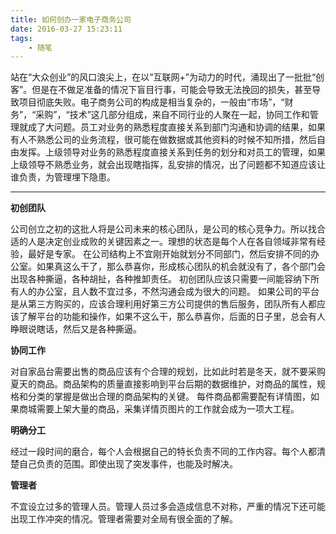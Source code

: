 ```yaml
---
title: 如何创办一家电子商务公司
date: 2016-03-27 15:23:11
tags:
	- 随笔
---
```

站在“大众创业”的风口浪尖上，在以“互联网+”为动力的时代，涌现出了一批批“创客”。但是在不做足准备的情况下盲目行事，可能会导致无法挽回的损失，甚至导致项目彻底失败。电子商务公司的构成是相当复杂的，一般由“市场”，“财务”，“采购”，“技术”这几部分组成，来自不同行业的人聚在一起，协同工作和管理就成了大问题。员工对业务的熟悉程度直接关系到部门沟通和协调的结果，如果有人不熟悉公司的业务流程，很可能在做数据或其他资料的时候不知所措，然后自由发挥。上级领导对业务的熟悉程度直接关系到任务的划分和对员工的管理，如果上级领导不熟悉业务，就会出现瞎指挥，乱安排的情况，出了问题都不知道应该让谁负责，为管理埋下隐患。

<!--more-->

----------



**初创团队**

公司创立之初的这批人将是公司未来的核心团队，是公司的核心竞争力。所以找合适的人是决定创业成败的关键因素之一。理想的状态是每个人在各自领域非常有经验，最好是专家。
在公司结构上不宜刚开始就划分不同部门，然后安排不同的办公室。如果真这么干了，那么恭喜你，形成核心团队的机会就没有了，各个部门会出现各种撕逼，各种胡扯，各种推卸责任。
初创团队应该只需要一间能容纳下所有人的办公室，且人数不宜过多，不然沟通会成为很大的问题。
如果公司的平台是从第三方购买的，应该合理利用好第三方公司提供的售后服务，团队所有人都应该了解平台的功能和操作，如果不这么干，那么恭喜你，后面的日子里，总会有人睁眼说瞎话，然后又是各种撕逼。



**协同工作**

对自家品台需要出售的商品应该有个合理的规划，比如此时若是冬天，就不要采购夏天的商品。商品架构的质量直接影响到平台后期的数据维护，对商品的属性，规格和分类的掌握是做出合理的商品架构的关键。
每件商品都需要配有详情图，如果商城需要上架大量的商品，采集详情页图片的工作就会成为一项大工程。



**明确分工**

经过一段时间的磨合，每个人会根据自己的特长负责不同的工作内容。每个人都清楚自己负责的范围。即使出现了突发事件，也能及时解决。



**管理者**

不宜设立过多的管理人员。管理人员过多会造成信息不对称，严重的情况下还可能出现工作冲突的情况。管理者需要对全局有很全面的了解。
